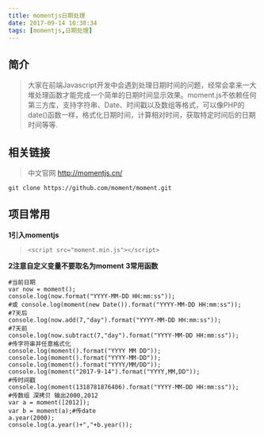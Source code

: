 ```yaml
---
title: momentjs日期处理
date: 2017-09-14 10:38:34
tags: [momentjs,日期处理]
---
```

## 简介
> 大家在前端Javascript开发中会遇到处理日期时间的问题，经常会拿来一大堆处理函数才能完成一个简单的日期时间显示效果。moment.js不依赖任何第三方库，支持字符串、Date、时间戳以及数组等格式，可以像PHP的date()函数一样，格式化日期时间，计算相对时间，获取特定时间后的日期时间等等.

## 相关链接
> 中文官网 http://momentjs.cn/

```
git clone https://github.com/moment/moment.git
```
<!--more-->
## 项目常用
**1引入momentjs**
> `<script src="moment.min.js"></script>`


**2注意自定义变量不要取名为moment**
**3常用函数**
```
#当前日期
var now = moment();
console.log(now.format("YYYY-MM-DD HH:mm:ss"));
#或 console.log(moment(new Date()).format("YYYY-MM-DD HH:mm:ss"));
#7天后
console.log(now.add(7,"day").format("YYYY-MM-DD HH:mm:ss"));
#7天前
console.log(now.subtract(7,"day").format("YYYY-MM-DD HH:mm:ss"));
#传字符串并任意格式化
console.log(moment().format("YYYY MM DD"));
console.log(moment().format("YYYY-MM-DD"));
console.log(moment().format("YYYY/MM/DD"));
console.log(moment("2017-9-14").format("YYYY,MM,DD"));
#传时间戳
console.log(moment(1318781876406).format("YYYY-MM-DD HH:mm:ss"));
#传数组 深拷贝 输出2000,2012
var a = moment([2012]);
var b = moment(a);#传date
a.year(2000);
console.log(a.year()+","+b.year());
```
